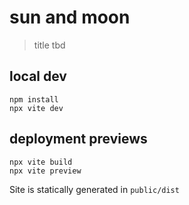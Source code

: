 # sun and moon
> title tbd

## local dev

```
npm install
npx vite dev
```

## deployment previews

```
npx vite build
npx vite preview
```

Site is statically generated in `public/dist`